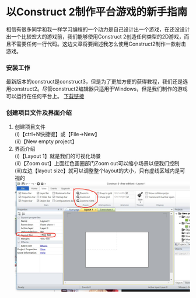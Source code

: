 # 以Construct 2制作平台游戏的新手指南
相信有很多同学和我一样学习编程的一个动力是自己设计出一个游戏，在还没设计出一个比较宏大的游戏前，我们能够使用Construct 2创造任何类型的2D游戏，而且不需要任何一行代码。这边文章将要阐述我怎么使用Construct2制作一款射击游戏。

### 安装工作
最新版本的construct是construct3，但是为了更加方便的获得教程，我们还是选用construct2。尽管construct2编辑器只适用于Windows，但是我们制作的游戏可以运行在任何平台上。
[下载链接](http://www.pc0359.cn/downinfo/38823.html)

### 创建项目文件及界面介绍
1. 创建项目文件  
(i)【ctrl+N快捷键】或【File->New】   
(ii)【New empty project】
2. 界面介绍  
(i)【Layout 1】就是我们的可视化场景  
(ii)【Zoom out】上面红色画圈部门Zoom out可以缩小场景以便我们控制  
(iii)左边【layout size】就可以调整整个layout的大小，只有虚线区域内是可视的
![场景](./图片1.jpg)